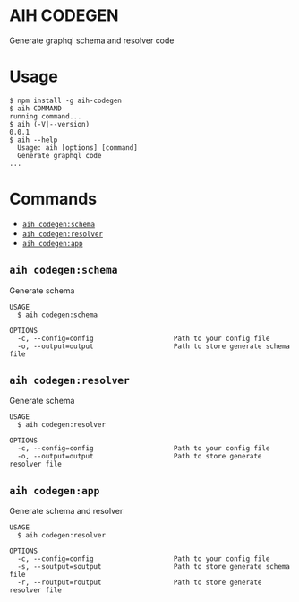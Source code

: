 # AIH CODEGEN

Generate graphql schema and resolver code

# Usage
```sh-session
$ npm install -g aih-codegen
$ aih COMMAND
running command...
$ aih (-V|--version)
0.0.1
$ aih --help
  Usage: aih [options] [command]
  Generate graphql code
...
```

# Commands
* [`aih codegen:schema`](#aih-codegenschema)
* [`aih codegen:resolver`](#aih-codegenresolver)
* [`aih codegen:app`](#aih-codegenapp)

## `aih codegen:schema`
Generate schema

```
USAGE
  $ aih codegen:schema

OPTIONS
  -c, --config=config                    Path to your config file
  -o, --output=output                    Path to store generate schema file
```

## `aih codegen:resolver`
Generate schema

```
USAGE
  $ aih codegen:resolver

OPTIONS
  -c, --config=config                    Path to your config file
  -o, --output=output                    Path to store generate resolver file
```

## `aih codegen:app`
Generate schema and resolver

```
USAGE
  $ aih codegen:resolver

OPTIONS
  -c, --config=config                    Path to your config file
  -s, --soutput=soutput                  Path to store generate schema file
  -r, --routput=routput                  Path to store generate resolver file
```